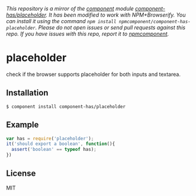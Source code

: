 *This repository is a mirror of the [component](http://component.io) module [component-has/placeholder](http://github.com/component-has/placeholder). It has been modified to work with NPM+Browserify. You can install it using the command `npm install npmcomponent/component-has-placeholder`. Please do not open issues or send pull requests against this repo. If you have issues with this repo, report it to [npmcomponent](https://github.com/airportyh/npmcomponent).*

# placeholder

  check if the browser supports placeholder for both inputs and textarea.

## Installation

    $ component install component-has/placeholder

## Example

```js
var has = require('placeholder');
it('should export a boolean', function(){
  assert('boolean' == typeof has);
})
```

## License

  MIT

